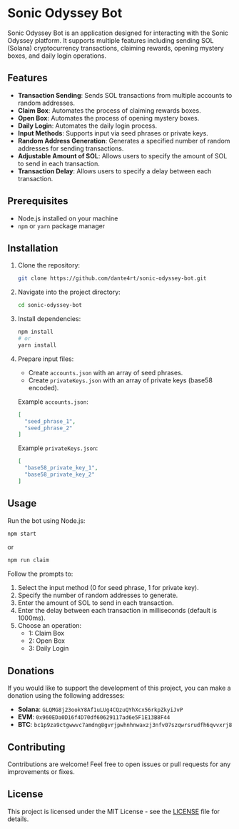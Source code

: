 # Sonic Odyssey Bot

Sonic Odyssey Bot is an application designed for interacting with the Sonic Odyssey platform. It supports multiple features including sending SOL (Solana) cryptocurrency transactions, claiming rewards, opening mystery boxes, and daily login operations.

## Features

- **Transaction Sending**: Sends SOL transactions from multiple accounts to random addresses.
- **Claim Box**: Automates the process of claiming rewards boxes.
- **Open Box**: Automates the process of opening mystery boxes.
- **Daily Login**: Automates the daily login process.
- **Input Methods**: Supports input via seed phrases or private keys.
- **Random Address Generation**: Generates a specified number of random addresses for sending transactions.
- **Adjustable Amount of SOL**: Allows users to specify the amount of SOL to send in each transaction.
- **Transaction Delay**: Allows users to specify a delay between each transaction.

## Prerequisites

- Node.js installed on your machine
- `npm` or `yarn` package manager

## Installation

1. Clone the repository:

   ```bash
   git clone https://github.com/dante4rt/sonic-odyssey-bot.git
   ```

2. Navigate into the project directory:

   ```bash
   cd sonic-odyssey-bot
   ```

3. Install dependencies:

   ```bash
   npm install
   # or
   yarn install
   ```

4. Prepare input files:

   - Create `accounts.json` with an array of seed phrases.
   - Create `privateKeys.json` with an array of private keys (base58 encoded).

   Example `accounts.json`:
   ```json
   [
     "seed_phrase_1",
     "seed_phrase_2"
   ]
   ```

   Example `privateKeys.json`:
   ```json
   [
     "base58_private_key_1",
     "base58_private_key_2"
   ]
   ```

## Usage

Run the bot using Node.js:

```bash
npm start
```

or

```bash
npm run claim
```

Follow the prompts to:

1. Select the input method (0 for seed phrase, 1 for private key).
2. Specify the number of random addresses to generate.
3. Enter the amount of SOL to send in each transaction.
4. Enter the delay between each transaction in milliseconds (default is 1000ms).
5. Choose an operation:
   - 1: Claim Box
   - 2: Open Box
   - 3: Daily Login

## Donations

If you would like to support the development of this project, you can make a donation using the following addresses:

- **Solana**: `GLQMG8j23ookY8Af1uLUg4CQzuQYhXcx56rkpZkyiJvP`
- **EVM**: `0x960EDa0D16f4D70df60629117ad6e5F1E13B8F44`
- **BTC**: `bc1p9za9ctgwwvc7amdng8gvrjpwhnhnwaxzj3nfv07szqwrsrudfh6qvvxrj8`

## Contributing

Contributions are welcome! Feel free to open issues or pull requests for any improvements or fixes.

## License

This project is licensed under the MIT License - see the [LICENSE](LICENSE) file for details.
